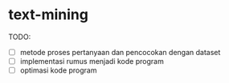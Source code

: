 # text-mining
TODO:
- [ ] metode proses pertanyaan dan pencocokan dengan dataset
- [ ] implementasi rumus menjadi kode program
- [ ] optimasi kode program
